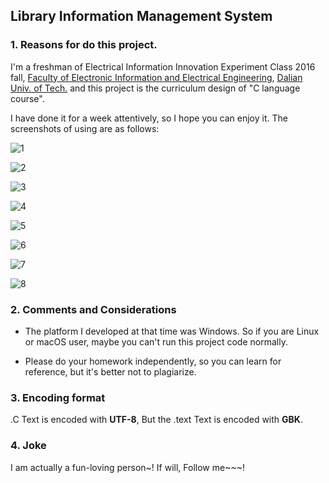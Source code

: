 ## Library Information Management System

### 1. Reasons for do this project.

I'm a freshman of Electrical Information Innovation Experiment Class 2016 fall, [Faculty of Electronic Information and Electrical Engineering](http://ee.dlut.edu.cn/en_.htm), [Dalian Univ. of Tech.](http://en.dlut.edu.cn/) and this project is the curriculum design of "C language course". 

I have done it for a week attentively, so I hope you can enjoy it. The screenshots of using are as follows: 

![1](https://pic1.zhimg.com/80/v2-e6ff3824cc79fc4ebc66fa7c3862ef71_hd.jpg)

![2](https://pic4.zhimg.com/80/v2-2daf25dad92e05a38190450b436b4735_hd.jpg)

![3](https://pic4.zhimg.com/80/v2-63573e0fdf72cdfdb1eb5a655b8d697a_hd.jpg)

![4](https://pic1.zhimg.com/80/v2-f98b1eb9f6e0b2fcfa8753c69d2d1401_hd.jpg)

![5](https://pic1.zhimg.com/80/v2-bcb1993b3651840013d47600e4fa4ce6_hd.jpg)

![6](https://pic4.zhimg.com/80/v2-b634788c96444d68a5e3670d8902748d_hd.jpg)

![7](https://pic1.zhimg.com/80/v2-f34567b98f75945e485d8c6330132d53_hd.jpg)

![8](https://pic1.zhimg.com/80/v2-5d302e37d1fa9161eb7ffc378bd15dd0_hd.jpg)

### 2. Comments and Considerations

* The platform I developed at that time was Windows. So if you are Linux or macOS user, maybe you can't run this project code normally. 

* Please do your homework independently, so you can learn for reference, but it's better not to plagiarize.

### 3. Encoding format

.C Text is encoded with **UTF-8**, But the .text Text is encoded with **GBK**. 

### 4. Joke
I am actually a fun-loving person~! If will, Follow me~~~!